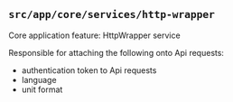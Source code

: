 ## `src/app/core/services/http-wrapper` 

Core application feature: HttpWrapper service

Responsible for attaching the following onto Api requests:

 * authentication token to Api requests
 * language
 * unit format
